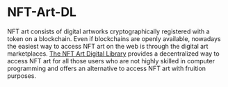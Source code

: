 # NFT-Art-DL

NFT art consists of digital artworks cryptographically registered with a token on a blockchain. Even if blockchains are openly available, nowadays the easiest way to access NFT art on the web is through the digital art marketplaces. 
[The NFT Art Digital Library](https://bianca-lm.github.io/NFT-Art-DL/) provides a decentralized way to access NFT art for all those users who are not highly skilled in computer programming and offers an  alternative to access NFT art with fruition purposes.
